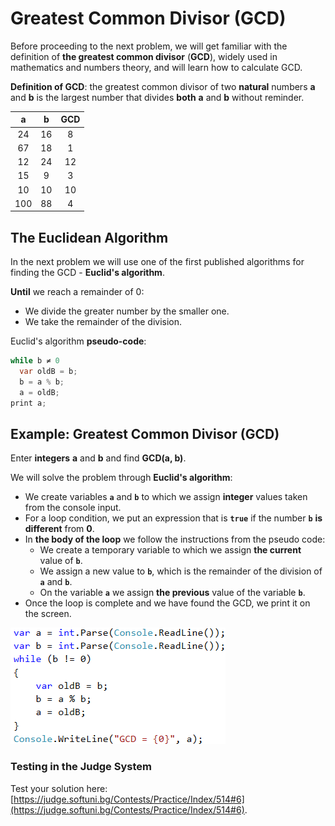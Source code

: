 # Greatest Common Divisor (GCD)

Before proceeding to the next problem, we will get familiar with the definition of **the greatest common divisor** (**GCD**), widely used in mathematics and numbers theory, and will learn how to calculate GCD.

**Definition of GCD**: the greatest common divisor of two **natural** numbers **a** and **b** is the largest number that divides **both** **a** and **b** without reminder.

|a|b|GCD| 
|:---:|:---:|:---:| 
|24|16|8|
|67|18|1|
|12|24|12|
|15|9|3|
|10|10|10|
|100|88|4|

## The Euclidean Algorithm

In the next problem we will use one of the first published algorithms for finding the GCD - **Euclid's algorithm**.

**Until** we reach a remainder of 0:

   * We divide the greater number by the smaller one.
   * We take the remainder of the division.

Euclid's algorithm **pseudo-code**:

```csharp
while b ≠ 0
  var oldB = b;
  b = a % b;
  a = oldB;
print а;
```

## Example: Greatest Common Divisor (GCD)

Enter **integers** **a** and **b** and find **GCD(a, b)**.

We will solve the problem through **Euclid's algorithm**:

   * We create variables **`a`** and **`b`** to which we assign **integer** values taken from the console input.
   * For a loop condition, we put an expression that is **`true`** if the number **`b`** **is different** from **0**.
   * In **the body of the loop** we follow the instructions from the pseudo code:
      * We create a temporary variable to which we assign **the current** value of **`b`**.
      * We assign a new value to **`b`**, which is the remainder of the division of **`a`** and **`b`**.
      * On the variable **`a`** we assign **the previous** value of the variable **`b`**.
   * Once the loop is complete and we have found the GCD, we print it on the screen.

![](/assets/chapter-7-images/07.GCD-01.png)

### Testing in the Judge System

Test your solution here: [https://judge.softuni.bg/Contests/Practice/Index/514#6](https://judge.softuni.bg/Contests/Practice/Index/514#6).
